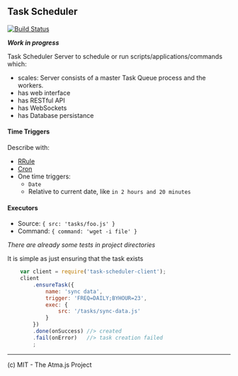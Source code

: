 Task Scheduler
----
[![Build Status](https://travis-ci.org/atmajs/task-scheduler.svg?branch=master)](https://travis-ci.org/atmajs/task-scheduler)

**_Work in progress_**


Task Scheduler Server to schedule or run scripts/applications/commands which:
- scales: Server consists of a master Task Queue process and the workers. 
- has web interface
- has RESTful API
- has WebSockets
- has Database persistance


#### Time Triggers
Describe with:
- [RRule](https://github.com/jakubroztocil/rrule)
- [Cron](https://github.com/tenbits/cron-parser)
- One time triggers:
	- `Date`
	- Relative to current date, like `in 2 hours and 20 minutes`
	
#### Executors
- Source: `{ src: 'tasks/foo.js' }`
- Command: `{ command: 'wget -i file' }`


_There are already some tests in project directories_

It is simple as just ensuring that the task exists
```javascript
	var client = require('task-scheduler-client');
	client
		.ensureTask({
			name: 'sync data',
			trigger: 'FREQ=DAILY;BYHOUR=23',
			exec: {
				src: '/tasks/sync-data.js'
			}
		})
		.done(onSuccess) //> created
		.fail(onError)   //> task creation failed
		;
```

----
(c) MIT - The Atma.js Project